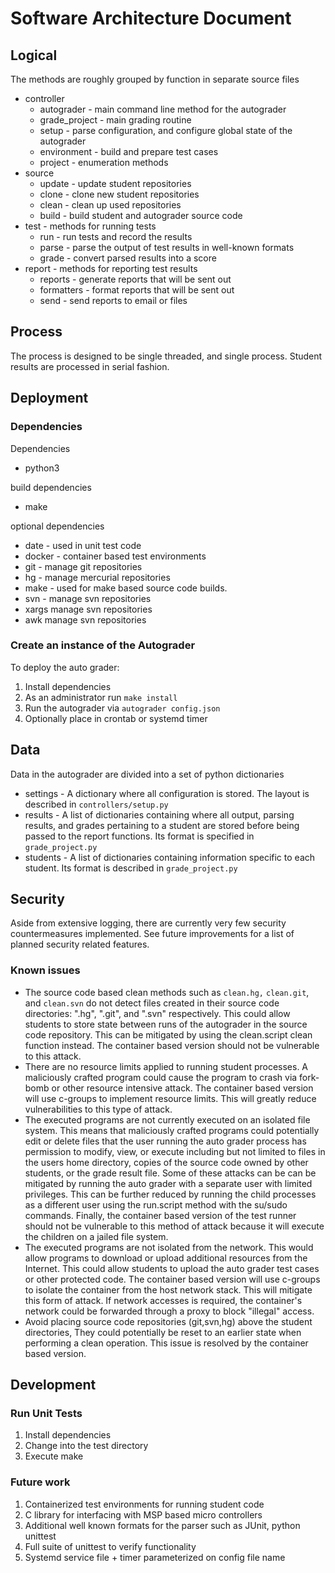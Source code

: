 Software Architecture Document
================================================================================

Logical
--------------------------------------------------------------------------------
The methods are roughly grouped by function in separate source files

- controller
	- autograder - main command line method for the autograder
	- grade\_project - main grading routine
	- setup - parse configuration, and configure global state of the autograder
	- environment - build and prepare test cases
	- project - enumeration methods
- source
	- update - update student repositories
	- clone - clone new student repositories
	- clean - clean up used repositories
	- build - build student and autograder source code
- test - methods for running tests
	- run - run tests and record the results
	- parse - parse the output of test results in well-known formats
	- grade - convert parsed results into a score
- report - methods for reporting test results
	- reports - generate reports that will be sent out
	- formatters - format reports that will be sent out
	- send - send reports to email or files

Process
--------------------------------------------------------------------------------
The process is designed to be single threaded, and single process.  Student
results are processed in serial fashion.

Deployment
--------------------------------------------------------------------------------

### Dependencies

Dependencies
- python3

build dependencies
- make

optional dependencies
- date - used in unit test code
- docker - container based test environments
- git - manage git repositories
- hg - manage mercurial repositories
- make - used for make based source code builds.
- svn - manage svn repositories
- xargs manage svn repositories
- awk manage svn repositories

### Create an instance of the Autograder
To deploy the auto grader:

1. Install dependencies
2. As an administrator run `make install`
3. Run the autograder via `autograder config.json`
4. Optionally place in crontab or systemd timer

Data
--------------------------------------------------------------------------------
Data in the autograder are divided into a set of python dictionaries

- settings - A dictionary where all configuration is stored. The layout is described in
  `controllers/setup.py`
- results -	A list of dictionaries containing where all output, parsing results,
  and grades pertaining to a student are stored before being passed to the
  report functions.  Its format is specified in `grade_project.py`
- students - A list of dictionaries containing information specific to each
  student.  Its format is described in `grade_project.py`

Security
--------------------------------------------------------------------------------
Aside from extensive logging, there are currently very few security
countermeasures implemented.  See future improvements for a list of planned
security related features.

### Known issues

- The source code based clean methods such as `clean.hg,` `clean.git`, and
  `clean.svn` do not detect files created in their source code directories:
  ".hg", ".git", and ".svn" respectively.  This could allow students to store
  state between runs of the autograder in the source code repository.  This can
  be mitigated by using the clean.script clean function instead.  The container
  based version should not be vulnerable to this attack.
- There are no resource limits applied to running student processes.  A
  maliciously crafted program could cause the program to crash via fork-bomb or
  other resource intensive attack.  The container based version will use
  c-groups to implement resource limits.  This will greatly reduce
  vulnerabilities to this type of attack.
- The executed programs are not currently executed on an isolated file system.
  This means that maliciously crafted programs could potentially edit or delete
  files that the user running the auto grader process has permission to modify,
  view, or execute including but not limited to files in the users home
  directory, copies of the source code owned by other students, or the grade
  result file.  Some of these attacks can be can be mitigated by running the
  auto grader with a separate user with limited privileges.  This can be further
  reduced by running the child processes as a different user using the
  run.script method with the su/sudo commands.  Finally, the container based
  version of the test runner should not be vulnerable to this method of attack
  because it will execute the children on a jailed file system.
- The executed programs are not isolated from the network.  This would allow
  programs to download or upload additional resources from the Internet.  This
  could allow students to upload the auto grader test cases or other protected
  code.  The container based version will use c-groups to isolate the container
  from the host network stack.  This will mitigate this form of attack.  If
  network accesses is required, the container's network could be forwarded
  through a proxy to block "illegal" access.
- Avoid placing source code repositories (git,svn,hg) above the student
  directories,  They could potentially be reset to an earlier state when
  performing a clean operation.  This issue is resolved by the container based
  version.


Development
--------------------------------------------------------------------------------

### Run Unit Tests

1. Install dependencies
2. Change into the test directory
3. Execute make

### Future work

1.	Containerized test environments for running student code
2.  C library for interfacing with MSP based micro controllers
3.	Additional well known formats for the parser such as JUnit, python unittest
4.  Full suite of unittest to verify functionality
5.  Systemd service file + timer parameterized on config file name

